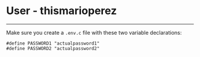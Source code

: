 # User - thismarioperez
---
Make sure you create a `.env.c` file with these two variable declarations:
```
#define PASSWORD1 "actualpassword1"
#define PASSWORD2 "actualpassword2"
```
